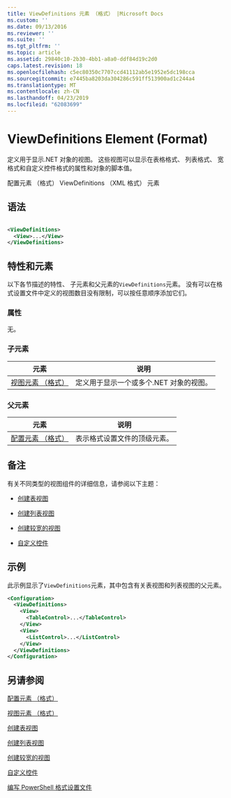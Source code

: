 ```yaml
---
title: ViewDefinitions 元素 （格式） |Microsoft Docs
ms.custom: ''
ms.date: 09/13/2016
ms.reviewer: ''
ms.suite: ''
ms.tgt_pltfrm: ''
ms.topic: article
ms.assetid: 29840c10-2b30-4bb1-a8a0-ddf84d19c2d0
caps.latest.revision: 18
ms.openlocfilehash: c5ec80350c7707ccd41112ab5e1952e5dc198cca
ms.sourcegitcommit: e7445ba8203da304286c591ff513900ad1c244a4
ms.translationtype: MT
ms.contentlocale: zh-CN
ms.lasthandoff: 04/23/2019
ms.locfileid: "62083699"
---
```

# <a name="viewdefinitions-element-format"></a>ViewDefinitions Element (Format)

定义用于显示.NET 对象的视图。 这些视图可以显示在表格格式、 列表格式、 宽格式和自定义控件格式的属性和对象的脚本值。

配置元素 （格式） ViewDefinitions （XML 格式） 元素

## <a name="syntax"></a>语法

```xml

<ViewDefinitions>
  <View>...</View>
</ViewDefinitions>
```

## <a name="attributes-and-elements"></a>特性和元素

以下各节描述的特性、 子元素和父元素的`ViewDefinitions`元素。 没有可以在格式设置文件中定义的视图数目没有限制，可以按任意顺序添加它们。

### <a name="attributes"></a>属性

无。

### <a name="child-elements"></a>子元素

|元素|说明|
|-------------|-----------------|
|[视图元素 （格式）](./view-element-format.md)|定义用于显示一个或多个.NET 对象的视图。|

### <a name="parent-elements"></a>父元素

|元素|说明|
|-------------|-----------------|
|[配置元素 （格式）](./configuration-element-format.md)|表示格式设置文件的顶级元素。|

## <a name="remarks"></a>备注

有关不同类型的视图组件的详细信息，请参阅以下主题：

- [创建表视图](./creating-a-table-view.md)

- [创建列表视图](./creating-a-list-view.md)

- [创建较宽的视图](./creating-a-wide-view.md)

- [自定义控件](./creating-custom-controls.md)

## <a name="example"></a>示例

此示例显示了`ViewDefinitions`元素，其中包含有关表视图和列表视图的父元素。

```xml
<Configuration>
  <ViewDefinitions>
    <View>
      <TableControl>...</TableControl>
    </View>
    <View>
      <ListControl>...</ListControl>
    </View>
  </ViewDefinitions>
</Configuration>
```

## <a name="see-also"></a>另请参阅

[配置元素 （格式）](./configuration-element-format.md)

[视图元素 （格式）](./view-element-format.md)

[创建表视图](./creating-a-table-view.md)

[创建列表视图](./creating-a-list-view.md)

[创建较宽的视图](./creating-a-wide-view.md)

[自定义控件](./creating-custom-controls.md)

[编写 PowerShell 格式设置文件](./writing-a-powershell-formatting-file.md)
